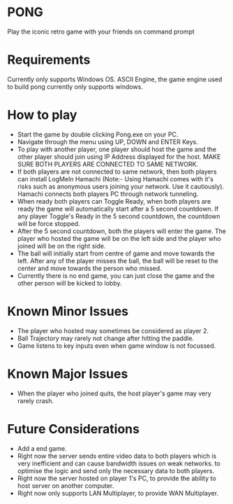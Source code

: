 # PONG
Play the iconic retro game with your friends on command prompt

# Requirements
Currently only supports Windows OS. ASCII Engine, the game engine used to build pong currently only supports windows.

# How to play
- Start the game by double clicking Pong.exe on your PC.
- Navigate through the menu using UP, DOWN and ENTER Keys.
- To play with another player, one player should host the game and the other player should join using IP Address displayed for the host. MAKE SURE BOTH PLAYERS ARE CONNECTED TO SAME NETWORK.
- If both players are not connected to same network, then both players can install LogMeIn Hamachi (Note:- Using Hamachi comes with it's risks such as anonymous users joining your network. Use it cautiously). Hamachi connects both players PC through network tunneling.
- When ready both players can Toggle Ready, when both players are ready the game will automatically start after a 5 second countdown. If any player Toggle's Ready in the 5 second countdown, the countdown will be force stopped.
- After the 5 second countdown, both the players will enter the game. The player who hosted the game will be on the left side and the player who joined will be on the right side.
- The ball will initially start from centre of game and move towards the left. After any of the player misses the ball, the ball will be reset to the center and move towards the person who missed.
- Currently there is no end game, you can just close the game and the other person will be kicked to lobby.

# Known Minor Issues
- The player who hosted may sometimes be considered as player 2.
- Ball Trajectory may rarely not change after hitting the paddle.
- Game listens to key inputs even when game window is not focussed.

# Known Major Issues
- When the player who joined quits, the host player's game may very rarely crash.

# Future Considerations
- Add a end game.
- Right now the server sends entire video data to both players which is very inefficient and can cause bandwidth issues on weak networks. to optimise the logic and send only the necessary data to both players.
- Right now the server hosted on player 1's PC, to provide the ability to host server on another computer.
- Right now only supports LAN Multiplayer, to provide WAN Multiplayer.
